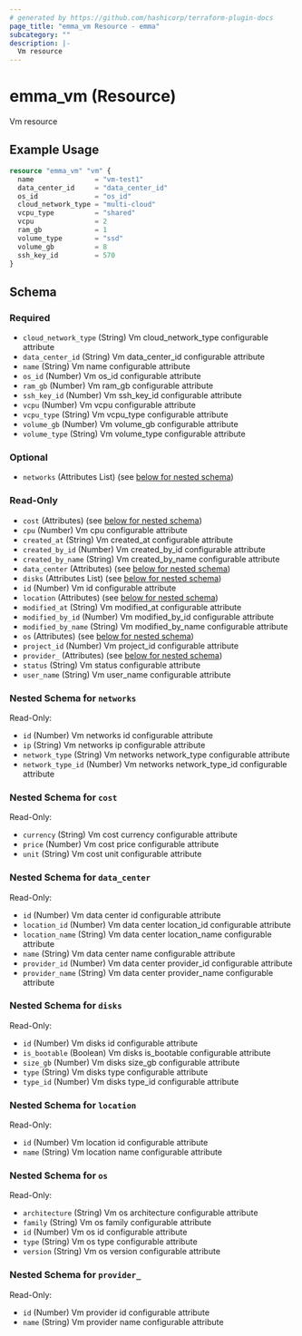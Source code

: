 ```yaml
---
# generated by https://github.com/hashicorp/terraform-plugin-docs
page_title: "emma_vm Resource - emma"
subcategory: ""
description: |-
  Vm resource
---
```


# emma_vm (Resource)

Vm resource

## Example Usage

```terraform
resource "emma_vm" "vm" {
  name               = "vm-test1"
  data_center_id     = "data_center_id"
  os_id              = "os_id"
  cloud_network_type = "multi-cloud"
  vcpu_type          = "shared"
  vcpu               = 2
  ram_gb             = 1
  volume_type        = "ssd"
  volume_gb          = 8
  ssh_key_id         = 570
}
```

<!-- schema generated by tfplugindocs -->
## Schema

### Required

- `cloud_network_type` (String) Vm cloud_network_type configurable attribute
- `data_center_id` (String) Vm data_center_id configurable attribute
- `name` (String) Vm name configurable attribute
- `os_id` (Number) Vm os_id configurable attribute
- `ram_gb` (Number) Vm ram_gb configurable attribute
- `ssh_key_id` (Number) Vm ssh_key_id configurable attribute
- `vcpu` (Number) Vm vcpu configurable attribute
- `vcpu_type` (String) Vm vcpu_type configurable attribute
- `volume_gb` (Number) Vm volume_gb configurable attribute
- `volume_type` (String) Vm volume_type configurable attribute

### Optional

- `networks` (Attributes List) (see [below for nested schema](#nestedatt--networks))

### Read-Only

- `cost` (Attributes) (see [below for nested schema](#nestedatt--cost))
- `cpu` (Number) Vm cpu configurable attribute
- `created_at` (String) Vm created_at configurable attribute
- `created_by_id` (Number) Vm created_by_id configurable attribute
- `created_by_name` (String) Vm created_by_name configurable attribute
- `data_center` (Attributes) (see [below for nested schema](#nestedatt--data_center))
- `disks` (Attributes List) (see [below for nested schema](#nestedatt--disks))
- `id` (Number) Vm id configurable attribute
- `location` (Attributes) (see [below for nested schema](#nestedatt--location))
- `modified_at` (String) Vm modified_at configurable attribute
- `modified_by_id` (Number) Vm modified_by_id configurable attribute
- `modified_by_name` (String) Vm modified_by_name configurable attribute
- `os` (Attributes) (see [below for nested schema](#nestedatt--os))
- `project_id` (Number) Vm project_id configurable attribute
- `provider_` (Attributes) (see [below for nested schema](#nestedatt--provider_))
- `status` (String) Vm status configurable attribute
- `user_name` (String) Vm user_name configurable attribute

<a id="nestedatt--networks"></a>
### Nested Schema for `networks`

Read-Only:

- `id` (Number) Vm networks id configurable attribute
- `ip` (String) Vm networks ip configurable attribute
- `network_type` (String) Vm networks network_type configurable attribute
- `network_type_id` (Number) Vm networks network_type_id configurable attribute


<a id="nestedatt--cost"></a>
### Nested Schema for `cost`

Read-Only:

- `currency` (String) Vm cost currency configurable attribute
- `price` (Number) Vm cost price configurable attribute
- `unit` (String) Vm cost unit configurable attribute


<a id="nestedatt--data_center"></a>
### Nested Schema for `data_center`

Read-Only:

- `id` (Number) Vm data center id configurable attribute
- `location_id` (Number) Vm data center location_id configurable attribute
- `location_name` (String) Vm data center location_name configurable attribute
- `name` (String) Vm data center name configurable attribute
- `provider_id` (Number) Vm data center provider_id configurable attribute
- `provider_name` (String) Vm data center provider_name configurable attribute


<a id="nestedatt--disks"></a>
### Nested Schema for `disks`

Read-Only:

- `id` (Number) Vm disks id configurable attribute
- `is_bootable` (Boolean) Vm disks is_bootable configurable attribute
- `size_gb` (Number) Vm disks size_gb configurable attribute
- `type` (String) Vm disks type configurable attribute
- `type_id` (Number) Vm disks type_id configurable attribute


<a id="nestedatt--location"></a>
### Nested Schema for `location`

Read-Only:

- `id` (Number) Vm  location id configurable attribute
- `name` (String) Vm location name configurable attribute


<a id="nestedatt--os"></a>
### Nested Schema for `os`

Read-Only:

- `architecture` (String) Vm os architecture configurable attribute
- `family` (String) Vm os family configurable attribute
- `id` (Number) Vm os id configurable attribute
- `type` (String) Vm os type configurable attribute
- `version` (String) Vm os version configurable attribute


<a id="nestedatt--provider_"></a>
### Nested Schema for `provider_`

Read-Only:

- `id` (Number) Vm provider id configurable attribute
- `name` (String) Vm provider name configurable attribute
